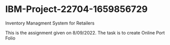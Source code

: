 # IBM-Project-22704-1659856729
Inventory Managment System for Retailers

This is the assignment given on 8/09/2022. The task is to create Online Port Folio
